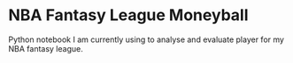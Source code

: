 # NBA Fantasy League Moneyball
Python notebook I am currently using to analyse and evaluate player for my NBA fantasy league.
